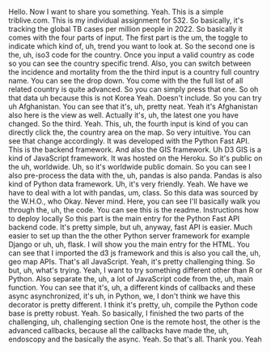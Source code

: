 Hello. Now I want to share you something. Yeah. This is a simple triblive.com. This is my individual assignment
for 532. So basically, it's tracking the global TB cases per million people in 2022. So basically it comes with the four parts of input. The first part is the um, the toggle to indicate which kind of, uh, trend you want to look
at. So the second one is the, uh, iso3 code for the country. Once you input a valid country as code so you can see the country specific trend. Also, you can switch between the incidence and mortality from
the the third input is a country full country name. You can see the drop down. You come with the the full list of all related country is quite advanced. So you can simply press that one. So oh that data uh because this is not Korea
Yeah. Doesn't include. So you can try uh Afghanistan. You can see that it's, uh, pretty neat. Yeah it's Afghanistan also here is the view as well. Actually it's, uh, the latest one you have changed. So the third. Yeah. This, uh, the fourth input is kind of you can
directly click the, the country area on the map. So very intuitive. You can see that change accordingly. It was developed with the Python Fast API. This is the backend framework. And also the
GIS framework. Uh D3 GIS is a kind of JavaScript framework. It was hosted on the Heroku. So it's public on the uh, worldwide. Uh, so it's worldwide public domain. So you can see I also pre-process the data
with the, uh, pandas is also panda. Pandas is also kind of Python data framework. Uh, it's very friendly. Yeah. We have we have to deal with a lot with pandas, um, class. So this data was sourced by the W.H.O., who
Okay. Never mind. Here, you can see I'll basically walk you through the, uh, the code. You can see this is the readme. Instructions how to deploy locally
So this part is the main entry for the Python Fast API backend code. It's pretty simple, but uh, anyway, fast API is easier. Much easier to set up than the the other Python server framework
for example Django or uh, uh, flask. I will show you the main entry for the HTML. You can see that I imported the d3 js framework and
this is also you call the, uh, geo map APIs. That's all JavaScript. Yeah, it's pretty challenging thing. So but, uh, what's trying. Yeah, I want to try something different other than R or Python.
Also separate the, uh, a lot of JavaScript code from the, uh, main function. You can see that it's, uh, a different kinds of callbacks and these async asynchronized, it's
uh, in Python, we, I don't think we have this decorator is pretty different. I think it's pretty, uh, compile the Python code base is pretty robust. Yeah. So basically, I finished the two parts of the challenging, uh, challenging section
One is the remote host, the other is the advanced callbacks, because all the callbacks have made the, uh, endoscopy and the basically the async. Yeah. So that's all. 
Thank you. Yeah